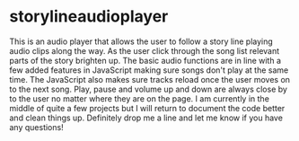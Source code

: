 # storylineaudioplayer
This is an audio player that allows the user to follow a story line playing audio clips along the way.
As the user click through the song list relevant parts of the story brighten up.  The basic audio functions are in line with a few added features in JavaScript making sure songs don't play at the same time.  The JavaScript also makes sure tracks reload once the user moves on to the next song.  Play, pause and volume up and down are always close by to the user no matter where they are on the page.  I am currently in the middle of quite a few projects but I will return to document the code better and clean things up.  Definitely drop me a line and let me know if you have any questions!
